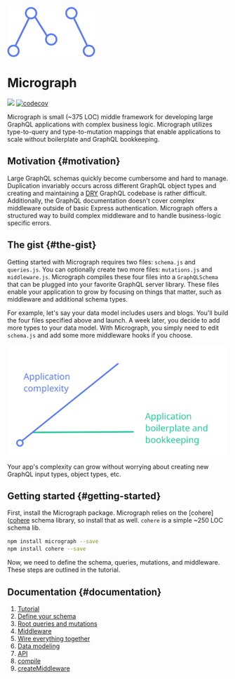  ![](assets/logo.svg)
# Micrograph
![](https://travis-ci.org/directlyio/micrograph.svg?branch=master) [![codecov](https://codecov.io/gh/directlyio/micrograph/branch/master/graph/badge.svg)](https://codecov.io/gh/directlyio/micrograph)

Micrograph is small (~375 LOC) middle framework for developing large GraphQL applications with complex business logic. Micrograph utilizes type-to-query and type-to-mutation mappings that enable applications to scale without boilerplate and GraphQL bookkeeping.

## Motivation {#motivation}
Large GraphQL schemas quickly become cumbersome and hard to manage. Duplication invariably occurs across different GraphQL object types and creating and maintaining a [DRY](https://en.wikipedia.org/wiki/Don't_repeat_yourself) GraphQL codebase is rather difficult. Additionally, the GraphQL documentation doesn't cover complex middleware outside of basic Express authentication. Micrograph offers a structured way to build complex middleware and to handle business-logic specific errors.

## The gist {#the-gist}
Getting started with Micrograph requires two files: `schema.js` and `queries.js`. You can optionally create two more files: `mutations.js` and `middleware.js`. Micrograph compiles these four files into a `GraphQLSchema` that can be plugged into your favorite GraphQL server library. These files enable your application to grow by focusing on things that matter, such as middleware and additional schema types.

For example, let's say your data model includes users and blogs. You'll build the four files specified above and launch. A week later, you decide to add more types to your data model. With Micrograph, you simply need to edit `schema.js` and add some more middleware hooks if you choose.

![](assets/graph.svg)

Your app's complexity can grow without worrying about creating new GraphQL input types, object types, etc.

## Getting started {#getting-started}
First, install the Micrograph package. Micrograph relies on the [cohere]([cohere](https://github.com/directlyio/cohere) schema library, so install that as well. `cohere` is a simple ~250 LOC schema lib.

```sh
npm install micrograph --save
npm install cohere --save
```

Now, we need to define the schema, queries, mutations, and middleware. These steps are outlined in the tutorial.

## Documentation {#documentation}
1. [Tutorial](tutorial.md)
  1. [Define your schema](tutorial/define-the-schema.md)
  2. [Root queries and mutations](tutorial/root-queries-and-mutations.md)
  3. [Middleware](tutorial/middleware.md)
  4. [Wire everything together](tutorial/wire-everything-together.md)
2. [Data modeling](data-modeling.md)
3. [API](api-reference.md)
  1. [compile](api/compile.md)
  2. [createMiddleware](api/create-middleware.md)

